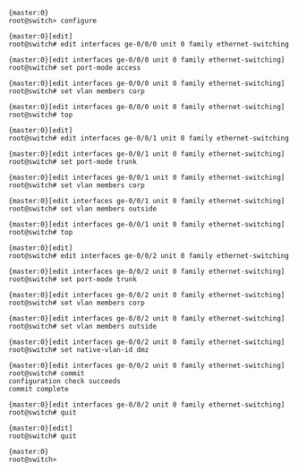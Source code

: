    {master:0}
    root@switch> configure

    {master:0}[edit]
    root@switch# edit interfaces ge-0/0/0 unit 0 family ethernet-switching

    {master:0}[edit interfaces ge-0/0/0 unit 0 family ethernet-switching]
    root@switch# set port-mode access

    {master:0}[edit interfaces ge-0/0/0 unit 0 family ethernet-switching]
    root@switch# set vlan members corp

    {master:0}[edit interfaces ge-0/0/0 unit 0 family ethernet-switching]
    root@switch# top

    {master:0}[edit]
    root@switch# edit interfaces ge-0/0/1 unit 0 family ethernet-switching

    {master:0}[edit interfaces ge-0/0/1 unit 0 family ethernet-switching]
    root@switch# set port-mode trunk

    {master:0}[edit interfaces ge-0/0/1 unit 0 family ethernet-switching]
    root@switch# set vlan members corp

    {master:0}[edit interfaces ge-0/0/1 unit 0 family ethernet-switching]
    root@switch# set vlan members outside

    {master:0}[edit interfaces ge-0/0/1 unit 0 family ethernet-switching]
    root@switch# top

    {master:0}[edit]
    root@switch# edit interfaces ge-0/0/2 unit 0 family ethernet-switching

    {master:0}[edit interfaces ge-0/0/2 unit 0 family ethernet-switching]
    root@switch# set port-mode trunk

    {master:0}[edit interfaces ge-0/0/2 unit 0 family ethernet-switching]
    root@switch# set vlan members corp

    {master:0}[edit interfaces ge-0/0/2 unit 0 family ethernet-switching]
    root@switch# set vlan members outside

    {master:0}[edit interfaces ge-0/0/2 unit 0 family ethernet-switching]
    root@switch# set native-vlan-id dmz

    {master:0}[edit interfaces ge-0/0/2 unit 0 family ethernet-switching]
    root@switch# commit
    configuration check succeeds
    commit complete

    {master:0}[edit interfaces ge-0/0/2 unit 0 family ethernet-switching]
    root@switch# quit

    {master:0}[edit]
    root@switch# quit

    {master:0}
    root@switch>
